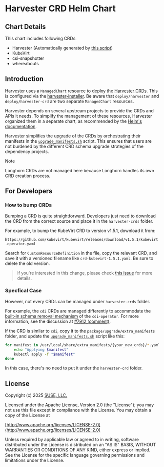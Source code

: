 # Harvester CRD Helm Chart

## Chart Details

This chart includes following CRDs:

- Harvester (Automatically generated by [this script](https://github.com/harvester/harvester/blob/master/scripts/generate-manifest))
- KubeVirt
- csi-snapshotter
- whereabouts

## Introduction

Harvester uses a `ManagedChart` resource to deploy the [Harvester CRDs](https://github.com/harvester/harvester/tree/master/deploy/charts/harvester-crd). This is configured via the [harvester-installer](https://github.com/harvester/harvester-installer/blob/master/pkg/config/templates/rancherd-10-harvester.yaml). Be aware that `deploy/harvester` and `deploy/harvester-crd` are two separate `ManagedChart` resources.

Harvester depends on several upstream projects to provide the CRDs and APIs it needs. To simplify the management of these resources, Harvester organized them in a separate chart, as recommended by the [Helm's documentation](https://helm.sh/docs/chart_best_practices/custom_resource_definitions/#method-2-separate-charts).

Harvester simplifies the upgrade of the CRDs by orchestrating their manifests in the [`upgrade_manifests.sh`](https://github.com/harvester/harvester/blob/50da36ac3b751c1a1dbfc8d25e5499a4c6216450/package/upgrade/upgrade_manifests.sh#L1358) script. This ensures that users are not burdened by the different CRD schema upgrade strategies of the dependency projects.
	
> [!Note]
> Longhorn CRDs are not managed here because Longhorn handles its own CRD creation process.

## For Developers

### How to bump CRDs

Bumping a CRD is quite straightforward. Developers just need to download the CRD from the correct source and place it in the `harvester-crds` folder.

For example, to bump the KubeVirt CRD to version v1.5.1, download it from:

`https://github.com/kubevirt/kubevirt/releases/download/v1.5.1/kubevirt-operator.yaml`

Search for `CustomResourceDefinition` in the file, copy the relevant CRD, and save it with a versioned filename like `crd-kubevirt-1.5.1.yaml`. Be sure to delete the old version.

> If you're interested in this change, please check [this issue](https://github.com/harvester/harvester/issues/8163) for more details.

### Specfical Case

However, not every CRDs can be managed under `harvester-crds` folder.

For example, the `cdi` CRDs are managed differently to accommodate the [built-in schema removal mechanism](https://github.com/kubevirt/containerized-data-importer/blob/e136558c999acce03291849aacc8154026e58445/pkg/operator/controller/callbacks.go#L61-L62) of the `cdi-operator`. For more information, see the discussion at [#7912 (comment)](https://github.com/harvester/harvester/issues/7912#issuecomment-2743944344).

If the CRD is similar to `cdi`, copy it to the `package/upgrade/extra_manifests` folder, and update the [`upgrade_manifests.sh`](https://github.com/harvester/harvester/blob/50da36ac3b751c1a1dbfc8d25e5499a4c6216450/package/upgrade/upgrade_manifests.sh#L1358) script like this:

```sh
for manifest in /usr/local/share/extra_manifests/{your_new_crds}/*.yaml; do
    echo "Applying $manifest"
    kubectl apply -f "$manifest"
done
```

In this case, there's no need to put it under the `harvester-crd` folder.

## License
Copyright (c) 2025 [SUSE, LLC.](https://www.suse.com/)

Licensed under the Apache License, Version 2.0 (the "License");
you may not use this file except in compliance with the License.
You may obtain a copy of the License at

[http://www.apache.org/licenses/LICENSE-2.0](http://www.apache.org/licenses/LICENSE-2.0)

Unless required by applicable law or agreed to in writing, software
distributed under the License is distributed on an "AS IS" BASIS,
WITHOUT WARRANTIES OR CONDITIONS OF ANY KIND, either express or implied.
See the License for the specific language governing permissions and
limitations under the License.
